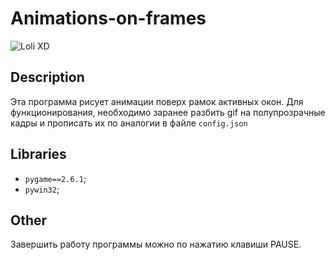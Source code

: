# Animations-on-frames
![Loli XD](https://i.imgur.com/4ftwGdj.png "Ссылка на Imgur")

## **Description**

Эта программа рисует анимации поверх рамок активных окон. Для функционирования, необходимо заранее разбить gif на полупрозрачные кадры и прописать их по аналогии в файле `config.json`

## **Libraries**
* `pygame==2.6.1`;
* `pywin32`;

 ## **Other**
 Завершить работу программы можно по нажатию клавиши PAUSE.
